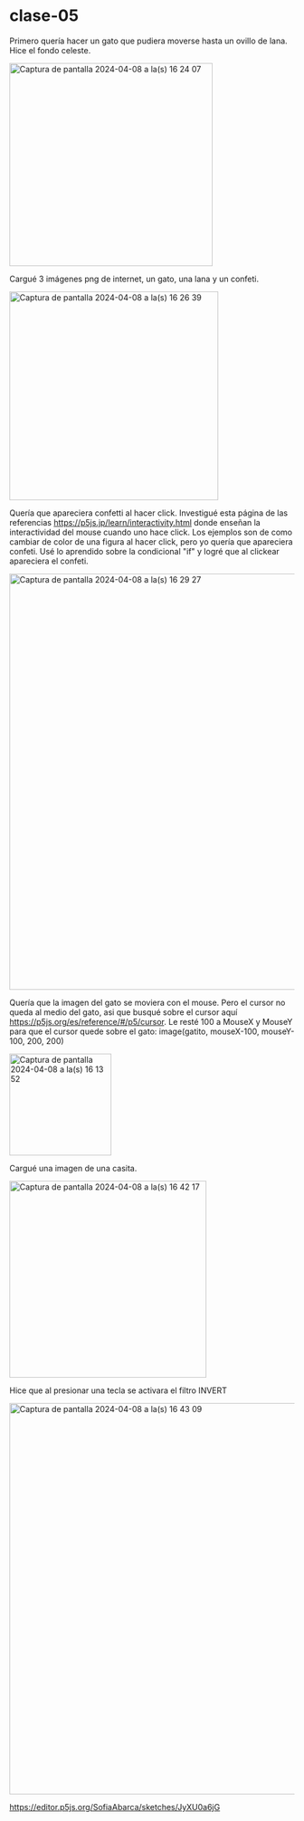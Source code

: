# clase-05

Primero quería hacer un gato que pudiera moverse hasta un ovillo de lana.
Hice el fondo celeste. 

<img width="359" alt="Captura de pantalla 2024-04-08 a la(s) 16 24 07" src="https://github.com/SofiaAbarca/dis9034-2024-1/assets/163044808/d9e93466-f0b8-46e5-9275-d9a709c6bbf3">

Cargué 3 imágenes png de internet, un gato, una lana y un confeti.

<img width="369" alt="Captura de pantalla 2024-04-08 a la(s) 16 26 39" src="https://github.com/SofiaAbarca/dis9034-2024-1/assets/163044808/5580aa89-4526-426c-bd05-37394a5493f0">



Quería que apareciera confetti al hacer click.
Investigué esta página de las referencias https://p5js.jp/learn/interactivity.html donde enseñan la interactividad del mouse cuando uno hace click.
Los ejemplos son de como cambiar de color de una figura al hacer click, pero yo quería que apareciera confeti.
Usé lo aprendido sobre la condicional "if" y logré que al clickear apareciera el confeti.

<img width="736" alt="Captura de pantalla 2024-04-08 a la(s) 16 29 27" src="https://github.com/SofiaAbarca/dis9034-2024-1/assets/163044808/20f802ef-4a73-4fc9-b27b-8be1ce93dcca">


Quería que la imagen del gato se moviera con el mouse.
Pero el cursor no queda al medio del gato, asi que busqué sobre el cursor aquí https://p5js.org/es/reference/#/p5/cursor.
Le resté 100 a MouseX y MouseY para que el cursor quede sobre el gato:
image(gatito, mouseX-100, mouseY-100, 200, 200)

<img width="180" alt="Captura de pantalla 2024-04-08 a la(s) 16 13 52" src="https://github.com/SofiaAbarca/dis9034-2024-1/assets/163044808/986ab75c-fff7-474d-9ac5-35175848ea28">

Cargué una imagen de una casita.

<img width="348" alt="Captura de pantalla 2024-04-08 a la(s) 16 42 17" src="https://github.com/SofiaAbarca/dis9034-2024-1/assets/163044808/a3ad1528-bdc6-41cb-b6a6-60f2986ec1d3">

Hice que al presionar una tecla se activara el filtro INVERT

<img width="692" alt="Captura de pantalla 2024-04-08 a la(s) 16 43 09" src="https://github.com/SofiaAbarca/dis9034-2024-1/assets/163044808/74c7c713-9421-433d-99df-3ebc22eed8f2">







https://editor.p5js.org/SofiaAbarca/sketches/JyXU0a6jG

